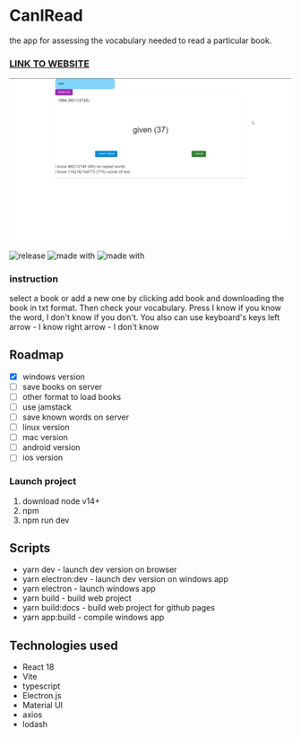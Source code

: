 # CanIRead
the app for assessing the vocabulary needed to read a particular book.
### [LINK TO WEBSITE](https://ahibis.github.io/CanIRead/)
![picture](/github/site.png)

![release](https://img.shields.io/github/package-json/v/ahibis/CanIRead)
![made with](https://img.shields.io/badge/Made%20with-React-1f425f.svg)
![made with](https://img.shields.io/badge/Made%20with-typescript-yellow.svg)
### instruction
select a book or add a new one by clicking add book and downloading the book in txt format. Then check your vocabulary. Press I know if you know the word, I don't know if you don't.
You also can use keyboard's keys 
left arrow - I know
right arrow - I don't know
## Roadmap
- [x] windows version
- [ ] save books on server
- [ ] other format to load books
- [ ] use jamstack
- [ ] save known words on server
- [ ] linux version
- [ ] mac version
- [ ] android version
- [ ] ios version

### Launch project
1. download node v14+
2. npm
3. npm run dev

## Scripts 
- yarn dev - launch dev version on browser
- yarn electron:dev - launch dev version on windows app 
- yarn electron - launch windows app 
- yarn build - build web project
- yarn build:docs - build web project for github pages
- yarn app:build - compile windows app

## Technologies used 
- React 18
- Vite
- typescript
- Electron.js
- Material UI
- axios
- lodash
